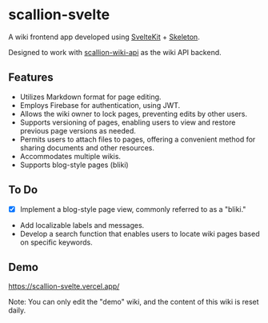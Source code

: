 # scallion-svelte

A wiki frontend app developed using [SvelteKit](https://kit.svelte.dev/) + [Skeleton](https://www.skeleton.dev/).

Designed to work with [scallion-wiki-api](https://github.com/mumez/scallion-wiki-api) as the wiki API backend.

## Features

- Utilizes Markdown format for page editing.
- Employs Firebase for authentication, using JWT.
- Allows the wiki owner to lock pages, preventing edits by other users.
- Supports versioning of pages, enabling users to view and restore previous page versions as needed.
- Permits users to attach files to pages, offering a convenient method for sharing documents and other resources.
- Accommodates multiple wikis.
- Supports blog-style pages (bliki)

## To Do

- [x] Implement a blog-style page view, commonly referred to as a "bliki."
- Add localizable labels and messages.
- Develop a search function that enables users to locate wiki pages based on specific keywords.

## Demo

https://scallion-svelte.vercel.app/

Note: You can only edit the "demo" wiki, and the content of this wiki is reset daily.
